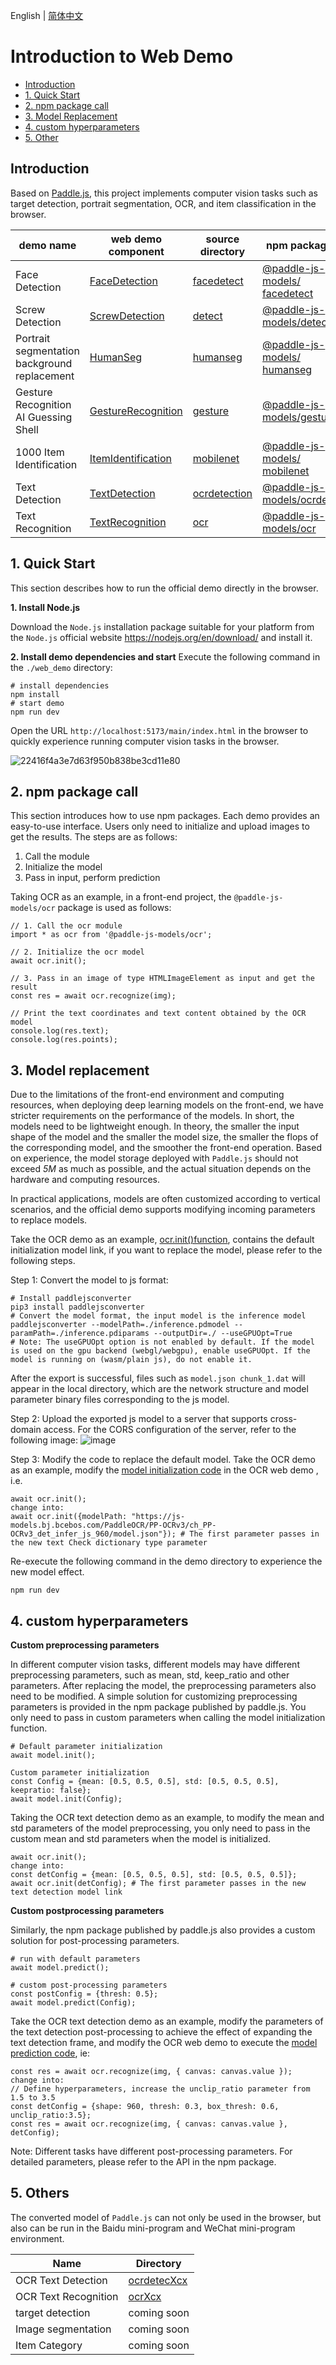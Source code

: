 English | [简体中文](WebDemo.md)

# Introduction to Web Demo

- [Introduction](#0)
- [1. Quick Start](#1)
- [2. npm package call](#2)
- [3. Model Replacement](#3)
- [4. custom hyperparameters](#4)
- [5. Other](#5)

<a name="0"></a>
## Introduction

Based on [Paddle.js](https://github.com/PaddlePaddle/Paddle.js), this project implements computer vision tasks such as target detection, portrait segmentation, OCR, and item classification in the browser.


|demo name|web demo component|source directory|npm package|
|-|-|-|-|
|Face Detection|[FaceDetection](./web_demo/src/pages/cv/detection/FaceDetection/)| [facedetect](./package/packages/paddlejs-models/facedetect)|[@paddle-js-models/ facedetect](https://www.npmjs.com/package/@paddle-js-models/facedetect)|
|Screw Detection|[ScrewDetection](./web_demo/src/pages/cv/detection/ScrewDetection)| [detect](./package/packages/paddlejs-models/detect)|[@paddle-js-models/detect](https://www.npmjs.com/package/@paddle-js-models/detect)|
|Portrait segmentation background replacement|[HumanSeg](./web_demo/src/pages/cv/segmentation/HumanSeg)|[humanseg](./package/packages/paddlejs-models/humanseg)|[@paddle-js-models/ humanseg](https://www.npmjs.com/package/@paddle-js-models/humanseg)|
|Gesture Recognition AI Guessing Shell|[GestureRecognition](./web_demo/src/pages/cv/recognition/GestureRecognition)|[gesture](./package/packages/paddlejs-models/gesture)|[@paddle-js- models/gesture](https://www.npmjs.com/package/@paddle-js-models/gesture)|
|1000 Item Identification|[ItemIdentification](./web_demo/src/pages/cv/recognition/ItemIdentification)|[mobilenet](./package/packages/paddlejs-models/mobilenet)|[@paddle-js-models/ mobilenet](https://www.npmjs.com/package/@paddle-js-models/mobilenet)|
|Text Detection|[TextDetection](./web_demo/src/pages/cv/ocr/TextDetection)|[ocrdetection](./package/packages/paddlejs-models/ocrdetection)|[@paddle-js-models/ocrdet](https://www.npmjs.com/package/@paddle-js-models/ocrdet)|
|Text Recognition|[TextRecognition](./web_demo/src/pages/cv/ocr/TextRecognition)|[ocr](./package/packages/paddlejs-models/ocr)|[@paddle-js-models/ocr](https://www.npmjs.com/package/@paddle-js-models/ocr)|


<a name="1"></a>
## 1. Quick Start

This section describes how to run the official demo directly in the browser.

**1. Install Node.js**

Download the `Node.js` installation package suitable for your platform from the `Node.js` official website https://nodejs.org/en/download/ and install it.

**2. Install demo dependencies and start**
Execute the following command in the `./web_demo` directory:

````
# install dependencies
npm install
# start demo
npm run dev
````

Open the URL `http://localhost:5173/main/index.html` in the browser to quickly experience running computer vision tasks in the browser.

![22416f4a3e7d63f950b838be3cd11e80](https://user-images.githubusercontent.com/26592129/196685868-93ab53bd-cb2e-44ff-a56b-50c1781b8679.jpg)


<a name="2"></a>
## 2. npm package call

This section introduces how to use npm packages. Each demo provides an easy-to-use interface. Users only need to initialize and upload images to get the results. The steps are as follows:
1. Call the module
2. Initialize the model
3. Pass in input, perform prediction

Taking OCR as an example, in a front-end project, the `@paddle-js-models/ocr` package is used as follows:

````
// 1. Call the ocr module
import * as ocr from '@paddle-js-models/ocr';

// 2. Initialize the ocr model
await ocr.init();

// 3. Pass in an image of type HTMLImageElement as input and get the result
const res = await ocr.recognize(img);

// Print the text coordinates and text content obtained by the OCR model
console.log(res.text);
console.log(res.points);
````

<a name="3"></a>
## 3. Model replacement

Due to the limitations of the front-end environment and computing resources, when deploying deep learning models on the front-end, we have stricter requirements on the performance of the models. In short, the models need to be lightweight enough. In theory, the smaller the input shape of the model and the smaller the model size, the smaller the flops of the corresponding model, and the smoother the front-end operation. Based on experience, the model storage deployed with `Paddle.js` should not exceed *5M* as much as possible, and the actual situation depends on the hardware and computing resources.

In practical applications, models are often customized according to vertical scenarios, and the official demo supports modifying incoming parameters to replace models.

Take the OCR demo as an example, [ocr.init()function](https://github.com/PaddlePaddle/FastDeploy/tree/develop/examples/application/js/package/packages/paddlejs-models/ocr/src/index.ts#L52), contains the default initialization model link, if you want to replace the model, please refer to the following steps.

Step 1: Convert the model to js format:
````
# Install paddlejsconverter
pip3 install paddlejsconverter
# Convert the model format, the input model is the inference model
paddlejsconverter --modelPath=./inference.pdmodel --paramPath=./inference.pdiparams --outputDir=./ --useGPUOpt=True
# Note: The useGPUOpt option is not enabled by default. If the model is used on the gpu backend (webgl/webgpu), enable useGPUOpt. If the model is running on (wasm/plain js), do not enable it.
````

After the export is successful, files such as `model.json chunk_1.dat` will appear in the local directory, which are the network structure and model parameter binary files corresponding to the js model.

Step 2: Upload the exported js model to a server that supports cross-domain access. For the CORS configuration of the server, refer to the following image:
![image](https://user-images.githubusercontent.com/26592129/196612669-5233137a-969c-49eb-b8c7-71bef5088686.png)


Step 3: Modify the code to replace the default model. Take the OCR demo as an example, modify the [model initialization code](https://github.com/PaddlePaddle/FastDeploy/tree/develop/examples/application/js/web_demo/src/pages/cv/ocr/TextRecognition/TextRecognition.vue#L64) in the OCR web demo , i.e.

````
await ocr.init();
change into:
await ocr.init({modelPath: "https://js-models.bj.bcebos.com/PaddleOCR/PP-OCRv3/ch_PP-OCRv3_det_infer_js_960/model.json"}); # The first parameter passes in the new text Check dictionary type parameter
````

Re-execute the following command in the demo directory to experience the new model effect.
````
npm run dev
````

<a name="4"></a>
## 4. custom hyperparameters

**Custom preprocessing parameters**

In different computer vision tasks, different models may have different preprocessing parameters, such as mean, std, keep_ratio and other parameters. After replacing the model, the preprocessing parameters also need to be modified. A simple solution for customizing preprocessing parameters is provided in the npm package published by paddle.js. You only need to pass in custom parameters when calling the model initialization function.

````
# Default parameter initialization
await model.init();

Custom parameter initialization
const Config = {mean: [0.5, 0.5, 0.5], std: [0.5, 0.5, 0.5], keepratio: false};
await model.init(Config);
````

Taking the OCR text detection demo as an example, to modify the mean and std parameters of the model preprocessing, you only need to pass in the custom mean and std parameters when the model is initialized.
````
await ocr.init();
change into:
const detConfig = {mean: [0.5, 0.5, 0.5], std: [0.5, 0.5, 0.5]};
await ocr.init(detConfig); # The first parameter passes in the new text detection model link
````

**Custom postprocessing parameters**

Similarly, the npm package published by paddle.js also provides a custom solution for post-processing parameters.

````
# run with default parameters
await model.predict();

# custom post-processing parameters
const postConfig = {thresh: 0.5};
await model.predict(Config);
````

Take the OCR text detection demo as an example, modify the parameters of the text detection post-processing to achieve the effect of expanding the text detection frame, and modify the OCR web demo to execute the [model prediction code](https://github.com/PaddlePaddle/FastDeploy/tree/develop/examples/application/web_demo/src/pages/cv/ocr/TextRecognition/TextRecognition.vue#L99), ie:

````
const res = await ocr.recognize(img, { canvas: canvas.value });
change into:
// Define hyperparameters, increase the unclip_ratio parameter from 1.5 to 3.5
const detConfig = {shape: 960, thresh: 0.3, box_thresh: 0.6, unclip_ratio:3.5};
const res = await ocr.recognize(img, { canvas: canvas.value }, detConfig);
````

Note: Different tasks have different post-processing parameters. For detailed parameters, please refer to the API in the npm package.

<a name="5"></a>
## 5. Others

The converted model of `Paddle.js` can not only be used in the browser, but also can be run in the Baidu mini-program and WeChat mini-program environment.

|Name|Directory|
|-|-|
|OCR Text Detection| [ocrdetecXcx](./mini_program/ocrdetectXcx/) |
|OCR Text Recognition| [ocrXcx](./mini_program/ocrXcx/) |
|target detection| coming soon |
| Image segmentation | coming soon |
|Item Category| coming soon |
